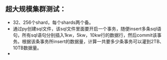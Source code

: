 ## 超大规模集群测试：
* 32、256个shard，每个shards两个备。
* 通过py创建sql文件，该sql文件里面要开启一个事务，随便insert多条sql语句，所有sql语句分别插入1kw，5kw，10kw行的数据行，然后commit该事务。根据该条事务所insert的数据量，计算一共要多少条事务可以灌到2TB、10TB数据量。
* 
